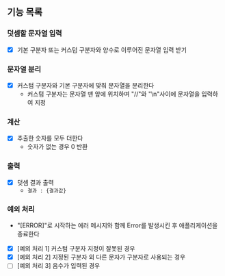 ## 기능 목록

### 덧셈할 문자열 입력

- [x] 기본 구분자 또는 커스텀 구분자와 양수로 이루어진 문자열 입력 받기

### 문자열 분리

- [x] 커스텀 구분자와 기본 구분자에 맞춰 문자열을 분리한다
  - 커스텀 구분자는 문자열 맨 앞에 위치하며 "//"와 "\n"사이에 문자열을 입력하여 지정

### 계산

- [x] 추출한 숫자를 모두 더한다
  - 숫자가 없는 경우 0 반환

### 출력

- [x] 덧셈 결과 출력
  - `결과 : {결과값}`

### 예외 처리

- "[ERROR]"로 시작하는 에러 메시지와 함께 Error를 발생시킨 후 애플리케이션을 종료한다
- [x] [예외 처리 1] 커스텀 구분자 지정이 잘못된 경우
- [x] [예외 처리 2] 지정된 구분자 외 다른 문자가 구분자로 사용되는 경우
- [ ] [예외 처리 3] 음수가 입력된 경우
